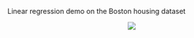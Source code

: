 Linear regression demo on the Boston housing dataset

<p align="center">
	<img src="boston_linear_regression.gif"/>
</p>

